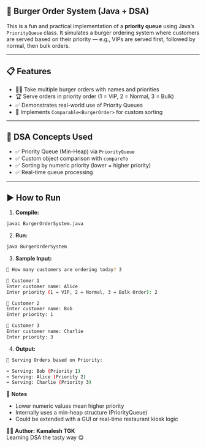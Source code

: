## 🍔 Burger Order System (Java + DSA)

This is a fun and practical implementation of a **priority queue** using Java’s `PriorityQueue` class. It simulates a burger ordering system where customers are served based on their priority — e.g., VIPs are served first, followed by normal, then bulk orders.

---

## 📋 Features

- 🙋‍♂️ Take multiple burger orders with names and priorities
- 🏆 Serve orders in priority order (1 = VIP, 2 = Normal, 3 = Bulk)
- ✅ Demonstrates real-world use of Priority Queues
- 🧠 Implements `Comparable<BurgerOrder>` for custom sorting

---

## 🧠 DSA Concepts Used

- ✅ Priority Queue (Min-Heap) via `PriorityQueue`
- ✅ Custom object comparison with `compareTo`
- ✅ Sorting by numeric priority (lower = higher priority)
- ✅ Real-time queue processing

---

## ▶️ How to Run

1. **Compile:**
```bash
javac BurgerOrderSystem.java
```

2. **Run:**
```bash
java BurgerOrderSystem
```

3. **Sample Input:**
```bash
🍔 How many customers are ordering today? 3

👤 Customer 1
Enter customer name: Alice
Enter priority (1 = VIP, 2 = Normal, 3 = Bulk Order): 2

👤 Customer 2
Enter customer name: Bob
Enter priority: 1

👤 Customer 3
Enter customer name: Charlie
Enter priority: 3
```

4. **Output:**
```bash
🍔 Serving Orders based on Priority:

➡️ Serving: Bob (Priority 1)
➡️ Serving: Alice (Priority 2)
➡️ Serving: Charlie (Priority 3)
```

📌 **Notes**
- Lower numeric values mean higher priority
- Internally uses a min-heap structure (PriorityQueue)
- Could be extended with a GUI or real-time restaurant kiosk logic

👨‍💻 **Author:**
**Kamalesh TGK**<br>
Learning DSA the tasty way 😋






